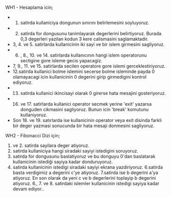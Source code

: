 
WH1 - Hesaplama icin;
- 1. satirda kullaniciya dongunun sınırını belirlemesini soyluyoruz.
- 2. satirda for dongusunu tanimlayarak degerlerini belirtiyoruz. Burada 0,3 degerleri yazilan kodun 3 kere calismasini saglamaktadir.
- 3, 4. ve 5. satirlarda kullanicinin iki sayi ve bir islem girmesini sagliyoruz.
- 6. , 8., 10. ve 14. satirlarda kullanıcının hangi islem operatorunu sectigine gore isleme gecis yapacagiz.
- 7, 9., 11. ve 15. satirlarda secilen operatore gore islemi gerceklestiriyoruz.
- 12.satirda kullanici bolme islemini secerse bolme isleminde payda 0 olamayacagi icin kullanicinin 0 degerini girip girmedigini kontrol ediyoruz.
- 13. satirda kullanici ikincisayi olarak 0 girerse hata mesajini gosteriyoruz. 
- 16. ve 17. satirlarda kullanici operator secmek yerine 'exit' yazarsa donguden cikmasini sagliyoruz. Bunun icin 'break' komutunu kullaniyoruz.
- Son 18. ve 19. satırlarda ise kullanicinin operator veya exit disinda farkli bir deger yazmasi sonucunda bir hata mesaji donmesini sagliyoruz.

WH2 - Fibonacci Dizi için;

1. ve 2. satirda sayilara deger atiyoruz.
3. satirda kullaniciya hangi siradaki sayiyi istedigini soruyoruz.
4. satirda for dongusunu baslatiyoruz ve bu donguyu 0'dan baslatarak kullanicinin istediği sayiya kadar donduruyoruz.
5. satirda kullanicinin istedigi siradaki sayiyi ekrana yazdiriyoruz. 6.satirda basta verdigimiz a degerini c'ye atiyoruz. 7.satirda ise b degerini a'ya atiyoruz. En son olarak da yeni c ve b degerlerini toplayip b degerini atiyoruz.
6., 7. ve 8. satirdaki islemler kullanicinin istedigi sayiya kadar devam ediyor..
